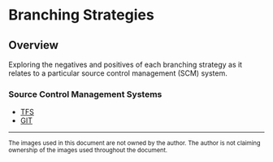 # Branching Strategies

## Overview
Exploring the negatives and positives of each branching strategy as it relates to a particular source control management (SCM) system.

### Source Control Management Systems

* [TFS](.\TFS)
* [GIT](.\GIT)

---
<sup>
The images used in this document are not owned by the author. The author is not claiming ownership of the images used throughout the document.
</sup>
